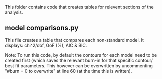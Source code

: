 This folder contains code that creates tables for relevent sections of the analysis.

## model comparisons.py 

This file creates a table that compares each non-standard model. It displays: chi^2/dof, GoF (%), AIC & BIC. 

Note: To run this code, by default the contours for each model need to be created first (which saves the relevant burn-in for that specific contour/ best fit parameters. This however can be overwritten by uncommenting   "#burn = 0 to overwrite" at line 60 (at the time this is written).
